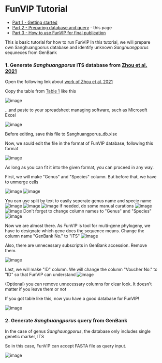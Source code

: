 
# FunVIP Tutorial
* [Part 1 - Getting started](https://github.com/Changwanseo/FunVIP/edit/main/tutorial/tutorial.md)
* [Part 2 - Preparing database and query]() - this page
* [Part 3 - How to use FunVIP for final publication]()

This is basic tutorial for how to run FunVIP
In this tutorial, we will prepare own Sanghuangporus database and identify unknown _Sanghuangporus_ sequneces from GenBank

### 1. Generate _Sanghuangporus_ ITS database from [Zhou et al. 2021](https://link.springer.com/article/10.1186/s43008-021-00059-x)
Open the following link about [work of Zhou et al. 2021](https://link.springer.com/article/10.1186/s43008-021-00059-x)

Copy the table from [Table 1](https://link.springer.com/article/10.1186/s43008-021-00059-x/tables/1) like this

![image](https://github.com/user-attachments/assets/513d58df-1acd-4a3b-a81a-62ae76f98522)

...and paste to your spreadsheet managing software, such as Microsoft Excel

![image](https://github.com/user-attachments/assets/73c0fbb8-58b9-4687-a280-96661b80b8a2)

Before editing, save this file to Sanghuangporus_db.xlsx

Now, we sould edit the file in the format of FunVIP database, following this format

![image](https://github.com/user-attachments/assets/4d4b0d5a-af27-4fda-afa6-6e140d052eb4)

As long as you can fit it into the given format, you can proceed in any way. 



First, we will make "Genus" and "Species" column. But before that, we have to unmerge cells

![image](https://github.com/user-attachments/assets/ca684cfd-31dd-4c5e-8816-7e1a87e116ef)
![image](https://github.com/user-attachments/assets/a070fdf7-cbb2-49a6-9705-a0ed7000fd27)

You can use split by text to easily seperate genus name and specie name
![image](https://github.com/user-attachments/assets/8572cbc1-5dca-4fff-a642-2b78254356b1)
![image](https://github.com/user-attachments/assets/1a3d44a9-3697-4722-a38e-348568f0016f)
![image](https://github.com/user-attachments/assets/f42c0532-c25e-4b84-89e9-73b3b7641f65)
If needed, do some manual curations
![image](https://github.com/user-attachments/assets/3db67448-10a9-4222-bf28-ed247e20b2c4)
![image](https://github.com/user-attachments/assets/f1436f66-b89e-4bd1-902c-7812ccb65ba7)
Don't forget to change column names to "Genus" and "Species"
![image](https://github.com/user-attachments/assets/da8f8a22-db12-4db1-9bc1-6fb4a7fd7bdc)

Now we are almost there. As FunVIP is tool for multi-gene phylogeny, we have to designate which gene does the sequence means.
Change the column name "GenBank No." to "ITS"
![image](https://github.com/user-attachments/assets/ef2cad61-d710-425a-ab34-4891b89029cd)

Also, there are unnecessary subscripts in GenBank accession. Remove them.

![image](https://github.com/user-attachments/assets/8bf1c5ba-2a20-4656-8d07-8867bba0c0a6)

Last, we will make "ID" column. We will change the column "Voucher No." to "ID" so that FunVIP can understand
![image](https://github.com/user-attachments/assets/7a4300fb-5858-4234-963d-635690bb671b)

(Optional) you can remove unnecessary columns for clear look. It doesn't matter if you leave them or not

If you got table like this, now you have a good database for FunVIP!

![image](https://github.com/user-attachments/assets/9dc7d583-4ba2-431f-b4d9-b0c23d2da00c)




### 2. Generate _Sanghuangporus_ query from GenBank

In the case of genus _Sanghaungporus_, the database only includes single genetic marker, ITS

So in this case, FunVIP can accept FASTA file as query input.


![image](https://github.com/user-attachments/assets/9f88fb26-0c2e-4417-ad18-0517fde70c72)











